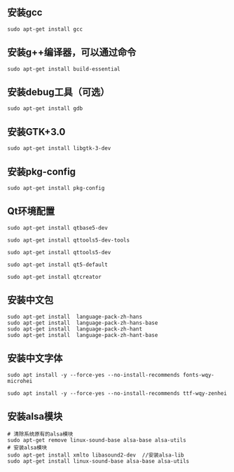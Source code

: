 ## 安装gcc

```
sudo apt-get install gcc
```

## 安装g++编译器，可以通过命令

```
sudo apt-get install build-essential
```

## 安装debug工具（可选）

```
sudo apt-get install gdb
```

## 安装GTK+3.0

```
sudo apt-get install libgtk-3-dev
```

## 安装pkg-config

```
sudo apt-get install pkg-config
```

## Qt环境配置

```
sudo apt-get install qtbase5-dev

sudo apt-get install qttools5-dev-tools

sudo apt-get install qttools5-dev

sudo apt-get install qt5-default

sudo apt-get install qtcreator
```

## 安装中文包

```
sudo apt-get install  language-pack-zh-hans
sudo apt-get install  language-pack-zh-hans-base
sudo apt-get install  language-pack-zh-hant
sudo apt-get install  language-pack-zh-hant-base
```

## 安装中文字体

```
sudo apt install -y --force-yes --no-install-recommends fonts-wqy-microhei

sudo apt install -y --force-yes --no-install-recommends ttf-wqy-zenhei
```

## 安装alsa模块

```
# 清除系统原有的alsa模块
sudo apt-get remove linux-sound-base alsa-base alsa-utils
# 安装alsa模块
sudo apt-get install xmlto libasound2-dev  //安装alsa-lib
sudo apt-get install linux-sound-base alsa-base alsa-utils
```
